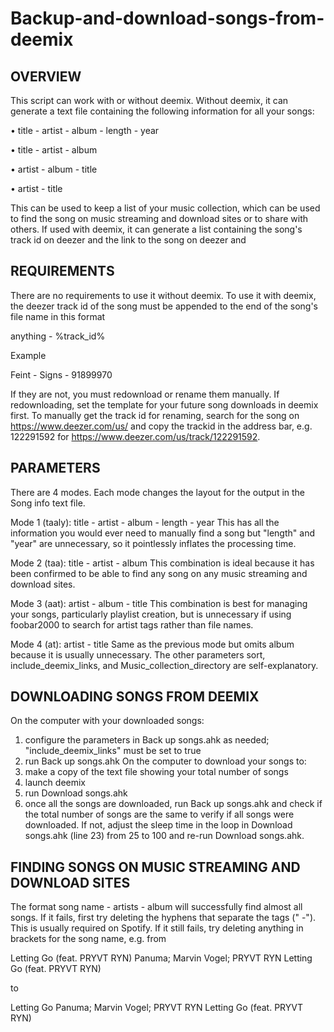 # Backup-and-download-songs-from-deemix
## OVERVIEW
This script can work with or without deemix. Without deemix, it can generate a text file containing the following information for all your songs:

•	title - artist - album - length - year 

•	title - artist - album 

•	artist - album - title 

•	artist - title 

This can be used to keep a list of your music collection, which can be used to find the song on music streaming and download sites or to share with others. If used with deemix, it can generate a list containing the song's track id on deezer and the link to the song on deezer and 

## REQUIREMENTS
There are no requirements to use it without deemix. To use it with deemix, the deezer track id of the song must be appended to the end of the song's file name in this format

anything - %track_id%

Example

Feint - Signs - 91899970

If they are not, you must redownload or rename them manually. If redownloading, set the template for your future song downloads in deemix first. To manually get the track id for renaming, search for the song on https://www.deezer.com/us/ and copy the trackid in the address bar, e.g. 122291592 for https://www.deezer.com/us/track/122291592.

## PARAMETERS
There are 4 modes. Each mode changes the layout for the output in the Song info text file.

Mode 1 (taaly): title - artist - album - length - year 
This has all the information you would ever need to manually find a song but "length" and "year" are unnecessary, so it pointlessly inflates the processing time.

Mode 2 (taa): title - artist - album 
This combination is ideal because it has been confirmed to be able to find any song on any music streaming and download sites.

Mode 3 (aat): artist - album - title 
This combination is best for managing your songs, particularly playlist creation, but is unnecessary if using foobar2000 to search for artist tags rather than file names.

Mode 4 (at): artist - title 
Same as the previous mode but omits album because it is usually unnecessary.
The other parameters sort, include_deemix_links, and Music_collection_directory are self-explanatory.

## DOWNLOADING SONGS FROM DEEMIX
On the computer with your downloaded songs:
1.	configure the parameters in Back up songs.ahk as needed; "include_deemix_links" must be set to true 
2.	run Back up songs.ahk
On the computer to download your songs to:
1.	make a copy of the text file showing your total number of songs
2.	launch deemix
3.	run Download songs.ahk
4.	once all the songs are downloaded, run Back up songs.ahk and check if the total number of songs are the same to verify if all songs were downloaded. If not, adjust the sleep time in the loop in Download songs.ahk (line 23) from 25 to 100 and re-run Download songs.ahk.

## FINDING SONGS ON MUSIC STREAMING AND DOWNLOAD SITES
The format song name - artists - album will successfully find almost all songs. If it fails, first try deleting the hyphens that separate the tags (" -"). This is usually required on Spotify. If it still fails, try deleting anything in brackets for the song name, e.g. from

Letting Go (feat. PRYVT RYN) Panuma; Marvin Vogel; PRYVT RYN Letting Go (feat. PRYVT RYN)

to 

Letting Go Panuma; Marvin Vogel; PRYVT RYN Letting Go (feat. PRYVT RYN)
